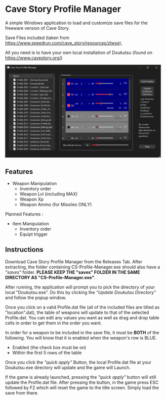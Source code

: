 
# Cave Story Profile Manager

A simple Windows application to load and customize save  files for the freeware version of Cave Story.

Save Files included (taken from https://www.speedrun.com/cave_story/resources/zlwse),

All you need is to have your own local installation of Doukutsu (found on https://www.cavestory.org/)

![alt text](https://github.com/JordanViramontes/Cave-Story-Profile-Manager/blob/main/CSManagerScreenShot.png?raw=true)


## Features

* Weapon Manipulation
  * Inventory order
  * Weapon Lvl (including MAX)
  * Weapon Xp
  * Weapon Ammo (for Missiles ONLY)

Planned Features :

* Item Manipulation
  * Inventory order
  * Equipt trigger

## Instructions

Download Cave Story Profile Manager from the Releases Tab. After extracting, the folder containing CS-Profile-Manager.exe should also have a *"saves"* folder. **PLEASE KEEP THE "saves" FOLDER IN THE SAME DIRECTORY AS "CS-Profile-Manager.exe"**.

After running, the application will prompt you to pick the directory of your local "Doukutsu.exe". Do this by clicking the *"Update Doukutsu Directory"* and follow the popup window.

Once you click on a valid Profile.dat file (all of the included files are titled as "location".dat), the table of weapons will update to that of the selected Profile.dat. You can edit any values you want as well as drag and drop table cells in order to get them in the order you want.

In order for a weapon to be included in the save file, it must be **BOTH** of the following. You will know that it is enabled when the weapon's row is BLUE.
* Enabled (the check box must be on)
* Within the first 5 rows of the table

Once you click the *"quick apply"* Button, the local Profile.dat file at your Doukutsu.exe directory will update and the game will Launch. 

If the game is already launched, pressing the *"quick apply"* button will still update the Profile.dat file. After pressing the button, in the game press ESC followed by F2 which will reset the game to the title screen. Simply load the save from there.
